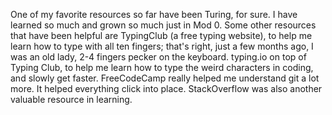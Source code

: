 One of my favorite resources so far have been Turing, for sure. I have learned so much and grown so much just in Mod 0. Some other resources that have been helpful are TypingClub (a free typing website), to help me learn how to type with all ten fingers; that's right, just a few months ago, I was an old lady, 2-4 fingers pecker on the keyboard. 
typing.io on top of Typing Club, to help me learn how to type the weird characters in coding, and slowly get faster. 
FreeCodeCamp really helped me understand git a lot more. It helped everything click into place. 
StackOverflow was also another valuable resource in learning.